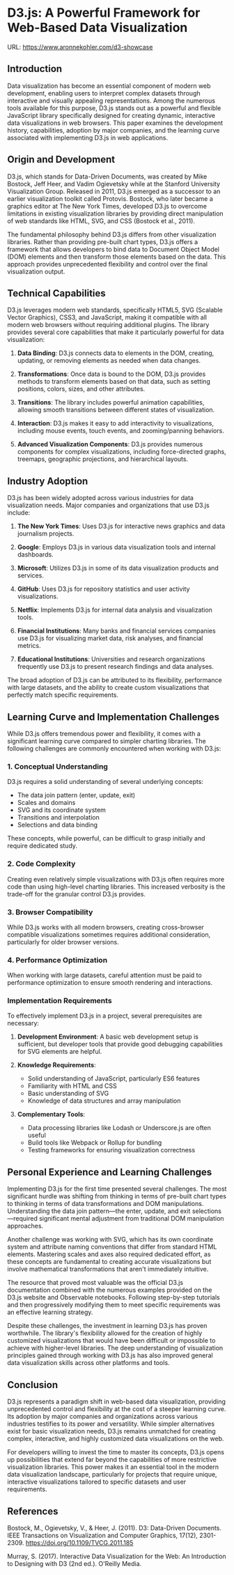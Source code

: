 # D3.js: A Powerful Framework for Web-Based Data Visualization

URL: https://www.aronnekohler.com/d3-showcase

## Introduction

Data visualization has become an essential component of modern web development, enabling users to interpret complex datasets through interactive and visually appealing representations. Among the numerous tools available for this purpose, D3.js stands out as a powerful and flexible JavaScript library specifically designed for creating dynamic, interactive data visualizations in web browsers. This paper examines the development history, capabilities, adoption by major companies, and the learning curve associated with implementing D3.js in web applications.

## Origin and Development

D3.js, which stands for Data-Driven Documents, was created by Mike Bostock, Jeff Heer, and Vadim Ogievetsky while at the Stanford University Visualization Group. Released in 2011, D3.js emerged as a successor to an earlier visualization toolkit called Protovis. Bostock, who later became a graphics editor at The New York Times, developed D3.js to overcome limitations in existing visualization libraries by providing direct manipulation of web standards like HTML, SVG, and CSS (Bostock et al., 2011).

The fundamental philosophy behind D3.js differs from other visualization libraries. Rather than providing pre-built chart types, D3.js offers a framework that allows developers to bind data to Document Object Model (DOM) elements and then transform those elements based on the data. This approach provides unprecedented flexibility and control over the final visualization output.

## Technical Capabilities

D3.js leverages modern web standards, specifically HTML5, SVG (Scalable Vector Graphics), CSS3, and JavaScript, making it compatible with all modern web browsers without requiring additional plugins. The library provides several core capabilities that make it particularly powerful for data visualization:

1. **Data Binding**: D3.js connects data to elements in the DOM, creating, updating, or removing elements as needed when data changes.

2. **Transformations**: Once data is bound to the DOM, D3.js provides methods to transform elements based on that data, such as setting positions, colors, sizes, and other attributes.

3. **Transitions**: The library includes powerful animation capabilities, allowing smooth transitions between different states of visualization.

4. **Interaction**: D3.js makes it easy to add interactivity to visualizations, including mouse events, touch events, and zooming/panning behaviors.

5. **Advanced Visualization Components**: D3.js provides numerous components for complex visualizations, including force-directed graphs, treemaps, geographic projections, and hierarchical layouts.

## Industry Adoption

D3.js has been widely adopted across various industries for data visualization needs. Major companies and organizations that use D3.js include:

1. **The New York Times**: Uses D3.js for interactive news graphics and data journalism projects.

2. **Google**: Employs D3.js in various data visualization tools and internal dashboards.

3. **Microsoft**: Utilizes D3.js in some of its data visualization products and services.

4. **GitHub**: Uses D3.js for repository statistics and user activity visualizations.

5. **Netflix**: Implements D3.js for internal data analysis and visualization tools.

6. **Financial Institutions**: Many banks and financial services companies use D3.js for visualizing market data, risk analyses, and financial metrics.

7. **Educational Institutions**: Universities and research organizations frequently use D3.js to present research findings and data analyses.

The broad adoption of D3.js can be attributed to its flexibility, performance with large datasets, and the ability to create custom visualizations that perfectly match specific requirements.

## Learning Curve and Implementation Challenges

While D3.js offers tremendous power and flexibility, it comes with a significant learning curve compared to simpler charting libraries. The following challenges are commonly encountered when working with D3.js:

### 1. Conceptual Understanding

D3.js requires a solid understanding of several underlying concepts:

- The data join pattern (enter, update, exit)
- Scales and domains
- SVG and its coordinate system
- Transitions and interpolation
- Selections and data binding

These concepts, while powerful, can be difficult to grasp initially and require dedicated study.

### 2. Code Complexity

Creating even relatively simple visualizations with D3.js often requires more code than using high-level charting libraries. This increased verbosity is the trade-off for the granular control D3.js provides.

### 3. Browser Compatibility

While D3.js works with all modern browsers, creating cross-browser compatible visualizations sometimes requires additional consideration, particularly for older browser versions.

### 4. Performance Optimization

When working with large datasets, careful attention must be paid to performance optimization to ensure smooth rendering and interactions.

### Implementation Requirements

To effectively implement D3.js in a project, several prerequisites are necessary:

1. **Development Environment**: A basic web development setup is sufficient, but developer tools that provide good debugging capabilities for SVG elements are helpful.

2. **Knowledge Requirements**:
   - Solid understanding of JavaScript, particularly ES6 features
   - Familiarity with HTML and CSS
   - Basic understanding of SVG
   - Knowledge of data structures and array manipulation
   
3. **Complementary Tools**:
   - Data processing libraries like Lodash or Underscore.js are often useful
   - Build tools like Webpack or Rollup for bundling
   - Testing frameworks for ensuring visualization correctness

## Personal Experience and Learning Challenges

Implementing D3.js for the first time presented several challenges. The most significant hurdle was shifting from thinking in terms of pre-built chart types to thinking in terms of data transformations and DOM manipulations. Understanding the data join pattern—the enter, update, and exit selections—required significant mental adjustment from traditional DOM manipulation approaches.

Another challenge was working with SVG, which has its own coordinate system and attribute naming conventions that differ from standard HTML elements. Mastering scales and axes also required dedicated effort, as these concepts are fundamental to creating accurate visualizations but involve mathematical transformations that aren't immediately intuitive.

The resource that proved most valuable was the official D3.js documentation combined with the numerous examples provided on the D3.js website and Observable notebooks. Following step-by-step tutorials and then progressively modifying them to meet specific requirements was an effective learning strategy.

Despite these challenges, the investment in learning D3.js has proven worthwhile. The library's flexibility allowed for the creation of highly customized visualizations that would have been difficult or impossible to achieve with higher-level libraries. The deep understanding of visualization principles gained through working with D3.js has also improved general data visualization skills across other platforms and tools.

## Conclusion

D3.js represents a paradigm shift in web-based data visualization, providing unprecedented control and flexibility at the cost of a steeper learning curve. Its adoption by major companies and organizations across various industries testifies to its power and versatility. While simpler alternatives exist for basic visualization needs, D3.js remains unmatched for creating complex, interactive, and highly customized data visualizations on the web.

For developers willing to invest the time to master its concepts, D3.js opens up possibilities that extend far beyond the capabilities of more restrictive visualization libraries. This power makes it an essential tool in the modern data visualization landscape, particularly for projects that require unique, interactive visualizations tailored to specific datasets and user requirements.

## References

Bostock, M., Ogievetsky, V., & Heer, J. (2011). D3: Data-Driven Documents. IEEE Transactions on Visualization and Computer Graphics, 17(12), 2301-2309. https://doi.org/10.1109/TVCG.2011.185

Murray, S. (2017). Interactive Data Visualization for the Web: An Introduction to Designing with D3 (2nd ed.). O'Reilly Media.